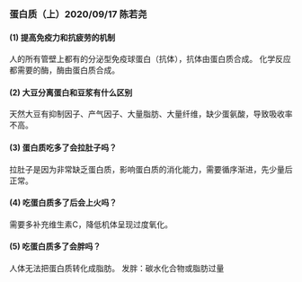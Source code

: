 ### 蛋白质（上）2020/09/17 陈若尧 

#### (1) 提高免疫力和抗疲劳的机制
人的所有管壁上都有的分泌型免疫球蛋白（抗体），抗体由蛋白质合成。
化学反应都需要的酶，酶由蛋白质合成。

#### (2) 大豆分离蛋白和豆浆有什么区别
天然大豆有抑制因子、产气因子、大量脂肪、大量纤维，缺少蛋氨酸，导致吸收率不高。

#### (3) 蛋白质吃多了会拉肚子吗？
拉肚子是因为非常缺乏蛋白质，影响蛋白质的消化能力，需要循序渐进，先少量后正常。

#### (4) 吃蛋白质多了后会上火吗？
需要多补充维生素C，降低机体呈现过度氧化。

#### (5) 吃蛋白质多了会胖吗？
人体无法把蛋白质转化成脂肪。
发胖：碳水化合物或脂肪过量
